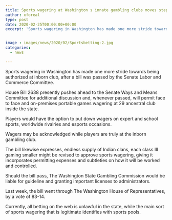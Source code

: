 ```yaml
---
title: Sports wagering at Washington s innate gambling clubs moves step closer
author: xforeal 
type: post
date: 2020-02-25T00:00:00+00:00
excerpt: 'Sports wagering in Washington has made one more stride towards being authorized at inborn club, after a bill was passed by the Senate Labor and Commerce Committee '


image : images/news/2020/02/Sportsbetting-2.jpg
categories:
  - news

---
```

Sports wagering in Washington has made one more stride towards being authorized at inborn club, after a bill was passed by the Senate Labor and Commerce Committee. 

House Bill 2638 presently pushes ahead to the Senate Ways and Means Committee for additional discussion and, whenever passed, will permit face to face and on-premises portable games wagering at 29 ancestral club inside the state. 

Players would have the option to put down wagers on expert and school sports, worldwide rivalries and esports occasions. 

Wagers may be acknowledged while players are truly at the inborn gambling club. 

The bill likewise expresses, endless supply of Indian clans, each class III gaming smaller might be revised to approve sports wagering, giving it incorporates permitting expenses and subtleties on how it will be worked and controlled. 

Should the bill pass, The Washington State Gambling Commission would be liable for guideline and granting important licenses to administrators. 

Last week, the bill went through The Washington House of Representatives, by a vote of 83-14. 

Currently, all betting on the web is unlawful in the state, while the main sort of sports wagering that is legitimate identifies with sports pools.